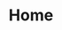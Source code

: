 ---
title: Home
layout: home
articles:
    -  title: Criminaliteit tijdens de Covid-19 periode
       markdown: |
            We leven in een bijzondere tijd. De pandemie heeft ons hard getroffen, vooral onze gezondheid. Hierdoor hebben wij ons op vele vlakken moeten aanpassen. Het virus was ook een harde klap voor de criminaliteit, waardoor een verandering in de criminaliteitcijfers is opgetreden.
            
            De zakkenrollerij is gedaald en het aantal inbraken is verminderd, maar jammer genoeg is hierdoor een nieuwe deur geopend voor criminelen, namelijk cybercrime. Opgelicht worden op het internet is een ervaring die je niemand gunt.

            We nemen je mee in de cijfers en de verhalen van gedupeerden en stellen je graag op de hoogte van wat er precies veranderd is.
cijfers_articles:
    - markdown: |
        ## Uit cijfers van de politie blijkt dat er 
        ### 590498
        
        gedupeerden van criminaliteit waren tijdens de pandemie. Dit is een weergave van de hoeveelheid mensen die getroffen zijn door verschillende misdaden. COVID-19 heeft veel economische en humanitaire verliezen veroorzaakt. Daarnaast heeft het virus een grote impact op de ontwikkeling van criminaliteit in Nederland.
    - markdown: |
        ### 8512
        Op basis van de politiecijfers van Januari tot November 2020 zien we dat deze 3 misdaden tijdens de corona opvallend veranderd zijn. 
        
        Niet alle criminelen zijn inactief door de pandemie. Het aantal fraudegevallen is sterk toegenomen. Vergeleken met voor de COVID-19 uitbraak.


stackedbar_articles: 
  - markdown: |
      ### -75.1%
      Tijdens de lockdown wordt er veel minder zakkenrollerij bij de politie gemeld. Of het nou komt door het gebrek aan evenementen, legere winkelstraten of doordat zelfs criminelen liever anderhalve meter afstand houden.
  - markdown: |
      ### -60.2%
      De pandemie heeft ook een positief effect gehad: het aantal inbraken is sterk gedaald. Nu we allemaal veel meer thuiswerken, zijn er minder mogelijkheden voor inbrekers om ongezien een huis binnen te komen.
  - markdown: |
      ### 174.3%
      Cybercriminelen proberen op verschillende manieren te profiteren van de coronacrisis. Sinds maatregelen zijn genomen om verspreiding van het coronavirus tegen te gaan is het digitale verkeer sterk toegenomen. Deze crisis heeft bij veel mensen onzekerheid gebracht en een dringende behoefte aan informatie, wat een gunstige combinatie is voor cybercriminelen.
stories: 
    - title: >- 
        Oma Truus(81) via WhatsApp opgelicht voor 14.000 euro: "Ze is in één dag al haar geld kwijt".
      markdown: | 
        Goedwillend als ik ben, maakte ik verschillende keren geld over naar mijn dochter Elles, die hier via WhatsApp ‘om vroeg’. Althans, dat dacht ik. Elles bleek de in totaal overgemaakte **€14.000** echter nooit te hebben ontvangen… En ze had er ook niet om gevraagd.
      audio: /img/truus.m4a
    - title: >- 
        Huibert werd slachtoffer van datingfraude: ’voor 16.000 euro opgelicht’.
      markdown: | 
        Ik kwam net uit een langdurige relatie. En met 55 jaar begint de tijd te dringen om mijn kinderwens nog eens uit te laten komen. Via de datingwebsite Plenty of Fish kwam ik Anna tegen. Anna wist precies hoe ze haar slachtoffer moest bespelen. “Ze paste iedere keer haar profiel een klein beetje aan, zodat het steeds meer ging lijken op mijn ideale toekomstplaatje. We hadden het helemaal bedacht. Zij zou hierheen komen, en dan zouden we ons vestigen in België.”

        Alle contact was digitaal, want een videogesprek hadden we nooit gehad, laat staan een ontmoeting in het echt. Eén keer belden ze, zo’n 50 seconden. “Dat vond ik wel vreemd, maar ze had altijd een smoesje klaar. Een slechte connectie, geen beltegoed, of ze zat in Dubai waar skypen niet toegestaan was. Ik was graag naar Turkije gevlogen, maar dat hield ze af.”

        Toch liet ik mij meeslepen in een online verliefdheid.
      audio: /img/huibert.oga
    - title: >- 
        Nando’s vader werd kaalgeplukt door criminelen via truc: ‘Hij is €27.500 euro kwijt’
      markdown: | 
        “Afgelopen maandag kreeg ik een telefoontje. Op mijn telefoonscherm plopte het nummer van ‘ING Helpdesk’ op. Ik nam op en kreeg ene Ingrid aan de lijn van de ING.”

        “Het zijn zware professionals. De vrouw praatte heel keurig en beschaafd en ondertussen werd ik ontzettend bang gemaakt. Zo beweerde de vrouw dat er op meerdere plekken in het land op mijn betaalrekening ingelogd was en dat er geprobeerd werd om **€2000** over te maken naar Oekraïne en dat ik maar één ding kon doen: alles veiligstellen op een zogenoemde kluisrekening. 
        
        ”Als ik dat niet deed, dan werd mijn rekening leeggeplunderd, waarschuwde de vrouw. Ik moest al mijn geld van mijn spaarrekening overmaken naar mijn betaalrekening. Ook moest ik mijn daglimiet aanpassen. De vrouw bleef maar op me inpraten. Ik deed dit om mijn geld veilig te stellen. Maar in werkelijkheid was al mijn geld in een uur tijd in handen van criminelen gevallen. Ik had geen cent meer, zelfs niet voor boodschappen.”

        “Ik zou eind dit jaar met pensioen gaan en nu ben ik alles kwijt wat ik heel mijn leven heb opgebouwd. Ik ben er echt kapot van. Dit mag niet nog meer mensen overkomen.”
      audio: /img/nando.m4a
    - title: >- 
        Twan (15) spaarde maanden voor een PlayStation 5 maar komt nu bedrogen uit: ‘Ik voel me stom’.
      markdown: | 
        Ik had er maanden voor gespaard en was dolgelukkig toen ik op internet de nieuwe PlayStation 5 had besteld, maar ik kwam er bedrogen uit. Op de website PS5online.nl gaf ik **€500** uit voor de nieuwe spelcomputer, maar ik begon argwaan te ruiken toen het oorverdovend stil bleef. "Ik ben heel boos. Nu wil ik anderen waarschuwen."

        Inmiddels is de website offline gehaald. "Naar mijn geld kan ik nu wel fluiten. Dat besef ik ook wel".
      audio: /img/twan.m4a
pay_off_markdown: |
    Bent u of is iemand in uw omgeving slachtoffer van cybercrime? Of kent u personen die zich bezighouden met criminele digitale activiteiten? Doe dan [aangifte](https://www.politie.nl/aangifte-of-melding-doen) bij de politie.
---